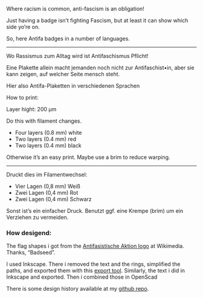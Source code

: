 Where racism is common, anti-fascism is an obligation!

Just having a badge isn’t fighting Fascism, but at least it can show which side yo’re on.

So, here Antifa badges in a number of languages.

---

Wo Rassismus zum Alltag wird ist Antifaschismus Pflicht!

Eine Plakette allein macht jemanden noch nicht zur Antifaschist•in, aber sie kann zeigen, auf welcher Seite mensch steht.

Hier also Antifa-Plaketten in verschiedenen Sprachen


How to print:

Layer hight: 200 µm

Do this with filament changes.

* Four layers (0.8 mm) white
* Two layers (0.4 mm) red
* Two layers (0.4 mm) black

Otherwise it’s an easy print. Maybe use a brim to reduce warping.

---

Druckt dies im Filamentwechsel:

* Vier Lagen (0,8 mm) Weiß
* Zwei Lagen (0,4 mm) Rot
* Zwei Lagen (0,4 mm) Schwarz

Sonst ist’s ein einfacher Druck. Benutzt ggf. eine Krempe (brim) um ein Verziehen zu vermeiden.



### How desigend:

The flag shapes i got from the [Antifasistische Aktion logo](https://commons.wikimedia.org/wiki/File:Antifasistische_Aktion_logo.svg) at Wikimedia. Thanks, “Badseed”.

I used Inkscape. There i removed the text and the rings, simplified the paths, and exported them with this [export tool](https://www.thingiverse.com/thing:2805184). Similarly, the text i did in Inkscape and exported. Then i combined those in OpenScad


There is some design history available at my [github repo](https://github.com/ospalh/3d-printing/tree/develop/antifa_badge).
